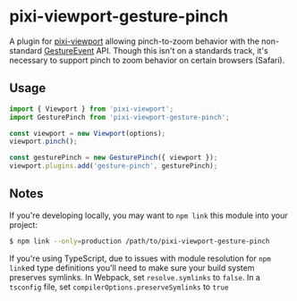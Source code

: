 # pixi-viewport-gesture-pinch

A plugin for [pixi-viewport](https://github.com/davidfig/pixi-viewport) allowing
pinch-to-zoom behavior with the non-standard
[GestureEvent](https://developer.mozilla.org/en-US/docs/Web/API/GestureEvent)
API. Though this isn't on a standards track, it's necessary to support pinch to
zoom behavior on certain browsers (Safari).

## Usage

```javascript
import { Viewport } from 'pixi-viewport';
import GesturePinch from 'pixi-viewport-gesture-pinch';

const viewport = new Viewport(options);
viewport.pinch();

const gesturePinch = new GesturePinch({ viewport });
viewport.plugins.add('gesture-pinch', gesturePinch);
```

## Notes

If you're developing locally, you may want to `npm link` this module into your
project:

```bash
$ npm link --only=production /path/to/pixi-viewport-gesture-pinch
```

If you're using TypeScript, due to issues with module resolution for `npm
link`ed type definitions you'll need to make sure your build system preserves
symlinks. In Webpack, set `resolve.symlinks` to `false`. In a `tsconfig` file,
set `compilerOptions.preserveSymlinks` to `true`
